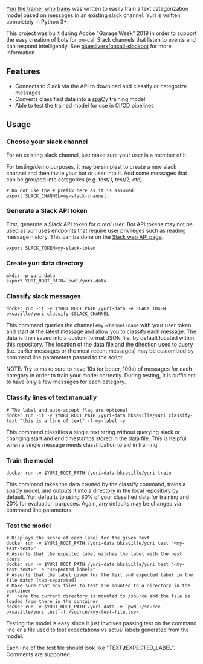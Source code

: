 [Yuri the trainer who trains](https://youtu.be/1daKtciMLiE?t=38) was written
to easily train a text categorization model based on messages in an existing
slack channel. Yuri is written completely in Python 3+.

This project was built during Adobe "Garage Week" 2019 in order to support the easy creation of
bots for on-call Slack channels that listen to events and can respond intelligently. See
[bluesliverx/oncall-slackbot](https://github.com/bluesliverx/oncall-slackbot) for more
information.

## Features

* Connects to Slack via the API to download and classify or categorize messages
* Converts classified data into a [spaCy](https://spacy.io) training model
* Able to test the trained model for use in CI/CD pipelines

## Usage

### Choose your slack channel

For an existing slack channel, just make sure your user is a member of it.

For testing/demo purposes, it may be simplest to create a new slack channel and
then invite your bot or user into it. Add some messages that can be grouped
into categories (e.g. test/1, test/2, etc).

```
# Do not use the # prefix here as it is assumed
export SLACK_CHANNEL=my-slack-channel
```

### Generate a Slack API token

First, generate a Slack API token for *a real user*. Bot API tokens may not
be used as yuri uses endpoints that require user privileges such as
reading message history. This can be done on the
[Slack web API page](https://api.slack.com/web).

```
export SLACK_TOKEN=my-slack-token
```

### Create yuri data directory

```
mkdir -p yuri-data
export YURI_ROOT_PATH=`pwd`/yuri-data
```

### Classify slack messages

```
docker run -it -v $YURI_ROOT_PATH:/yuri-data -e SLACK_TOKEN bksaville/yuri classify $SLACK_CHANNEL
```

This command queries the channel `#my-channel-name` with your user token and
start at the latest message and allow you to classify each message. The data is
then saved into a custom format JSON file, by default located within this
repository. The location of the data file and the direction used to query (i.e.
earlier messages or the most recent messages) may be customized by command line
parameters passed to the script.

NOTE: Try to make sure to have 10s (or better, 100s) of messages for each
category in order to train your model correctly. During testing, it is
sufficient to have only a few messages for each category.

### Classify lines of text manually

```
# The label and auto-accept flag are optional
docker run -it -v $YURI_ROOT_PATH:/yuri-data bksaville/yuri classify-text "this is a line of text" -l my-label -y
```

This command classifies a single text string without querying slack or changing
start and end timestamps stored in the data file. This is helpful when a single
message needs classification to aid in training.

### Train the model

```
docker run -v $YURI_ROOT_PATH:/yuri-data bksaville/yuri train
```

This command takes the data created by the classify command, trains a spaCy
model, and outputs it into a directory in the local repository by default. Yuri
defaults to using 80% of your classified data for training and 20% for
evaluation purposes. Again, any defaults may be changed via command line
parameters.

### Test the model

```
# Displays the score of each label for the given text
docker run -v $YURI_ROOT_PATH:/yuri-data bksaville/yuri test "<my-test-text>"
# Asserts that the expected label matches the label with the best score
docker run -v $YURI_ROOT_PATH:/yuri-data bksaville/yuri test "<my-test-text>" -e "<expected-label>"
# Asserts that the label given for the text and expected label in the file match (tab-separated)
# Make sure that any files to test are mounted to a directory in the container
#   here the current directory is mounted to /source and the file is loaded from there in the container
docker run -v $YURI_ROOT_PATH:/yuri-data -v `pwd`:/source bksaville/yuri test -f /source/<my-test-file.tsv>
```

Testing the model is easy since it just involves passing test on the command line or a file
used to test expectations vs actual labels generated from the model.

Each line of the test file should look like "TEXT\tEXPECTED_LABEL". Comments are supported.

